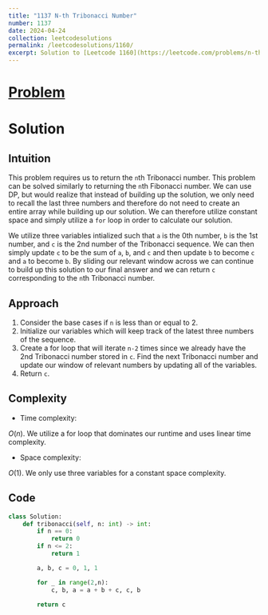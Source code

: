 ```yaml
---
title: "1137 N-th Tribonacci Number"
number: 1137
date: 2024-04-24
collection: leetcodesolutions
permalink: /leetcodesolutions/1160/
excerpt: Solution to [Leetcode 1160](https://leetcode.com/problems/n-th-tribonacci-number/description/)
---
```

# [Problem](https://leetcode.com/problems/n-th-tribonacci-number/description/)

# Solution

## Intuition
<!-- Describe your first thoughts on how to solve this problem. -->
This problem requires us to return the `n`th Tribonacci number. This problem can be solved similarly to returning the `n`th Fibonacci number. We can use DP, but would realize that instead of building up the solution, we only need to recall the last three numbers and therefore do not need to create an entire array while building up our solution. We can therefore utilize constant space and simply utilize a `for` loop in order to calculate our solution.

We utilize three variables intialized such that `a` is the 0th number, `b` is the 1st number, and `c` is the 2nd number of the Tribonacci sequence. We can then simply update `c` to be the sum of `a`, `b`, and `c` and then update `b` to become `c` and `a` to become `b`. By sliding our relevant window across we can continue to build up this solution to our final answer and we can return `c` corresponding to the `n`th Tribonacci number.

## Approach
<!-- Describe your approach to solving the problem. -->
1. Consider the base cases if `n` is less than or equal to 2.
2. Initialize our variables which will keep track of the latest three numbers of the sequence.
3. Create a for loop that will iterate `n-2` times since we already have the 2nd Tribonacci number stored in `c`. Find the next Tribonacci number and update our window of relevant numbers by updating all of the variables.
4. Return `c`.

## Complexity
- Time complexity:
<!-- Add your time complexity here, e.g. $$O(n)$$ -->
$O(n)$. We utilize a for loop that dominates our runtime and uses linear time complexity.
- Space complexity:
<!-- Add your space complexity here, e.g. $$O(n)$$ -->
$O(1)$. We only use three variables for a constant space complexity.

## Code
```python
class Solution:
    def tribonacci(self, n: int) -> int:
        if n == 0:
            return 0
        if n <= 2:
            return 1

        a, b, c = 0, 1, 1

        for _ in range(2,n):
            c, b, a = a + b + c, c, b
        
        return c
```